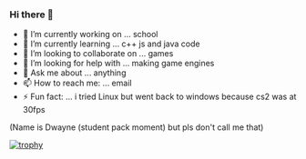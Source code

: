 ### Hi there 👋

- 🔭 I’m currently working on ... school
- 🌱 I’m currently learning ... c++ js and java code
- 👯 I’m looking to collaborate on ... games
- 🤔 I’m looking for help with ... making game engines
- 💬 Ask me about ... anything
- 📫 How to reach me: ... email
- ⚡ Fun fact: ... i tried Linux but went back to windows because cs2 was at 30fps

(Name is Dwayne (student pack moment) but pls don't call me that)

[![trophy](https://github-profile-trophy.vercel.app/?username=niceeli&theme=onedark)](https://github.com/ryo-ma/github-profile-trophy)

